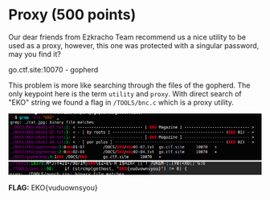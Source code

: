 # Proxy (500 points)

Our dear friends from Ezkracho Team recommend us a nice utility to be used as a proxy, however, this one was protected with a singular password, may you find it?

go.ctf.site:10070 - gopherd

This problem is more like searching through the files of the gopherd. The only keypoint here is the term `utility` and `proxy`. With direct search of "EKO" string we found a flag in `/TOOLS/bnc.c` which is a proxy utility. 

![Alt text](image.png)
![Alt text](image-1.png)



**FLAG:** EKO{vuduownsyou}